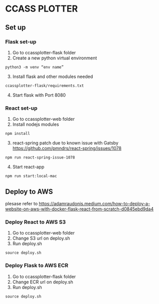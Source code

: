 # CCASS PLOTTER

## Set up 
### Flask set-up
1. Go to ccassplotter-flask folder
2. Create a new python virtual environment
```
python3 -m venv “env name”
```
3. Install flask and other modules needed
```
ccassplotter-flask/requirements.txt
```
4. Start flask with Port 8080

### React set-up
1. Go to ccassplotter-web folder
2. Install nodejs modules
```
npm install
```
3. react-spring patch due to known issue with Gatsby
https://github.com/pmndrs/react-spring/issues/1078
```
npm run react-spring-issue-1078
```
4. Start react-app
```
npm run start:local-mac
```

## Deploy to AWS
plesase refer to https://adamraudonis.medium.com/how-to-deploy-a-website-on-aws-with-docker-flask-react-from-scratch-d0845ebd9da4
### Deploy React to AWS S3
1. Go to ccassplotter-web folder
2. Change S3 url on deploy.sh
3. Run deploy.sh
```
source deploy.sh
```

### Deploy Flask to AWS ECR
1. Go to ccassplotter-flask folder
2. Change ECR url on deploy.sh
3. Run deploy.sh
```
source deploy.sh
```
